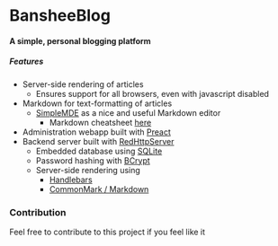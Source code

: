 # BansheeBlog
#### A simple, personal blogging platform

##### Features
- Server-side rendering of articles
    - Ensures support for all browsers, even with javascript disabled
- Markdown for text-formatting of articles
    - [SimpleMDE](https://github.com/sparksuite/simplemde-markdown-editor) as a nice and useful Markdown editor
        - Markdown cheatsheet [here](https://github.com/adam-p/markdown-here/wiki/Markdown-Cheatsheet)
- Administration webapp built with [Preact](https://github.com/developit/preact)
- Backend server built with [RedHttpServer](https://github.com/rosenbjerg/Red)
    - Embedded database using [SQLite](https://github.com/praeclarum/sqlite-net)
    - Password hashing with [BCrypt](https://github.com/neoKushan/BCrypt.Net-Core)
    - Server-side rendering using
      - [Handlebars](https://github.com/rexm/Handlebars.Net)
      - [CommonMark / Markdown](https://github.com/Knagis/CommonMark.NET/)

    
    
    
    
    
### Contribution
Feel free to contribute to this project if you feel like it